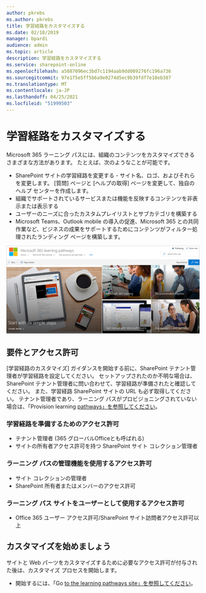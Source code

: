 ```yaml
---
author: pkrebs
ms.author: pkrebs
title: 学習経路をカスタマイズする
ms.date: 02/18/2019
manager: bpardi
audience: admin
ms.topic: article
description: 学習経路をカスタマイズする
ms.service: sharepoint-online
ms.openlocfilehash: a5087096ec3bd7c1194aab9dd089276fc196a736
ms.sourcegitcommit: 97e175e5ff5b6a9e0274d5ec9b39fdf7e18eb387
ms.translationtype: MT
ms.contentlocale: ja-JP
ms.lasthandoff: 04/25/2021
ms.locfileid: "51999503"
---
```

# <a name="customize-learning-pathways"></a>学習経路をカスタマイズする

Microsoft 365 ラーニング パスには、組織のコンテンツをカスタマイズできるさまざまな方法があります。 たとえば、次のようなことが可能です。  
- SharePoint サイトの学習経路を変更する - サイト名、ロゴ、およびそれらを変更します。 [質問] ページと [ヘルプの取得] ページを変更して、独自のヘルプ センターを作成します。 
- 組織でサポートされているサービスまたは機能を反映するコンテンツを非表示または表示する 
- ユーザーのニーズに合ったカスタムプレイリストとサブカテゴリを構築する
- Microsoft Teams、Outlook mobile の導入の促進、Microsoft 365 との共同作業など、ビジネスの成果をサポートするためにコンテンツがフィルター処理されたランディング ページを構築します。

![一般的な Microsoft ラーニング パスの写真コレクション。](media/cg-introducing.png)

## <a name="requirements-and-permissions"></a>要件とアクセス許可

[学習経路のカスタマイズ] ガイダンスを開始する前に、SharePoint テナント管理者が学習経路を設定してください。 セットアップされたのか不明な場合は、SharePoint テナント管理者に問い合わせて、学習経路が準備されたと確認してください。 また、学習経路 SharePoint サイトの URL も必ず取得してください。 テナント管理者であり、ラーニング パスがプロビジョニングされていない場合は、「Provision learning [pathways」を参照してください](custom_provision.md)。 

### <a name="permissions-to-provision-learning-pathways"></a>学習経路を準備するためのアクセス許可

- テナント管理者 (365 グローバルOfficeとも呼ばれる)
- サイトの所有者アクセス許可を持つ SharePoint サイト コレクション管理者

### <a name="permissions-to-use-learning-pathways-administration-features"></a>ラーニング パスの管理機能を使用するアクセス許可

- サイト コレクションの管理者
- SharePoint 所有者またはメンバーのアクセス許可

### <a name="permissions-to-use-the-learning-pathways-site-as-a-user"></a>ラーニング パス サイトをユーザーとして使用するアクセス許可

- Office 365 ユーザー アクセス許可/SharePoint サイト訪問者アクセス許可以上

## <a name="get-started-with-customization"></a>カスタマイズを始めましょう
サイトと Web パーツをカスタマイズするために必要なアクセス許可が付与された後は、カスタマイズ プロセスを開始します。 

- 開始するには、「Go [to the learning pathways site」を参照してください](custom_goto.md)。